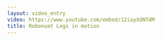 ```yaml
---
layout: video_entry
video: https://www.youtube.com/embed/12iayXdNTdM
title: Robonuat Legs in motion
---
```



